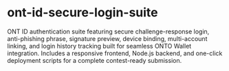 # ont-id-secure-login-suite
 ONT ID authentication suite featuring secure challenge-response login, anti-phishing phrase, signature preview, device binding, multi-account linking, and login history tracking built for seamless ONTO Wallet integration. Includes a responsive frontend, Node.js backend, and one-click deployment scripts for a complete contest-ready submission.

